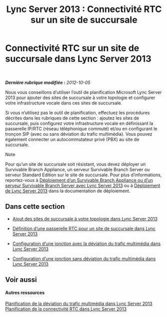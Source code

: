 ﻿---
title: 'Lync Server 2013 : Connectivité RTC sur un site de succursale'
TOCTitle: Connectivité RTC sur un site de succursale
ms:assetid: d78d76fb-2dd1-42cb-b25a-bfaff9650a70
ms:mtpsurl: https://technet.microsoft.com/fr-fr/library/Gg398945(v=OCS.15)
ms:contentKeyID: 49299001
ms.date: 05/20/2016
mtps_version: v=OCS.15
ms.translationtype: HT
---

# Connectivité RTC sur un site de succursale dans Lync Server 2013

 

_**Dernière rubrique modifiée :** 2012-10-05_

Nous vous conseillons d’utiliser l’outil de planification Microsoft Lync Server 2013 pour ajouter des sites de succursale à votre topologie et configurer votre infrastructure vocale dans ces sites de succursale.

Si vous n’utilisez pas le outil de planification, effectuez les procédures décrites dans les rubriques de cette section : ajoutez les sites de succursale, puis configurez votre infrastructure vocale en définissant la passerelle IP/RTC (réseau téléphonique commuté) et/ou en configurant le tronçon SIP (avec ou sans déviation du trafic multimédia). Vous pouvez également connecter un autocommutateur privé (PBX) au site de succursale.

> [!note]  
> Pour qu’un site de succursale soit résistant, vous devez déployer un Survivable Branch Appliance, un serveur Survivable Branch Server ou serveur Standard Edition sur le site de succursale. Pour plus d’informations, reportez-vous à <a href="lync-server-2013-deploying-a-survivable-branch-appliance-or-server.md">Déploiement d’un Survivable Branch Appliance ou d’un serveur Survivable Branch Server avec Lync Server 2013</a> ou à <a href="lync-server-2013-deploying-lync-server.md">Déploiement de Lync Server 2013</a> dans la documentation de déploiement.

## Dans cette section

  - [Ajout des sites de succursale à votre topologie dans Lync Server 2013](lync-server-2013-add-branch-sites-to-your-topology.md)

  - [Définition d’une passerelle RTC pour un site de succursale dans Lync Server 2013](lync-server-2013-define-a-pstn-gateway-for-a-branch-site.md)

  - [Configuration d’une jonction avec la déviation du trafic multimédia dans Lync Server 2013](lync-server-2013-configure-a-trunk-with-media-bypass.md)

  - [Configuration d’une jonction sans déviation du trafic multimédia dans Lync Server 2013](lync-server-2013-configure-a-trunk-without-media-bypass.md)

## Voir aussi

#### Autres ressources

[Planification de la déviation du trafic multimédia dans Lync Server 2013](lync-server-2013-planning-for-media-bypass.md)  
[Planification de la connectivité RTC dans Lync Server 2013](lync-server-2013-planning-for-pstn-connectivity.md)

